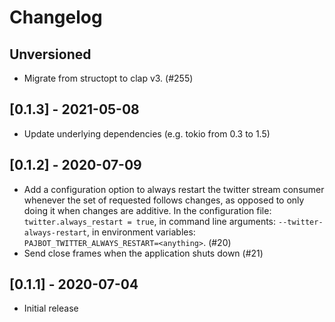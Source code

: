 # Changelog

## Unversioned

- Migrate from structopt to clap v3. (#255)

## [0.1.3] - 2021-05-08

- Update underlying dependencies (e.g. tokio from 0.3 to 1.5)

## [0.1.2] - 2020-07-09

- Add a configuration option to always restart the twitter stream consumer whenever the set of requested follows changes, as opposed to only doing it when changes are additive. In the configuration file: `twitter.always_restart = true`, in command line arguments: `--twitter-always-restart`, in environment variables: `PAJBOT_TWITTER_ALWAYS_RESTART=<anything>`. (#20)
- Send close frames when the application shuts down (#21)

## [0.1.1] - 2020-07-04

- Initial release
